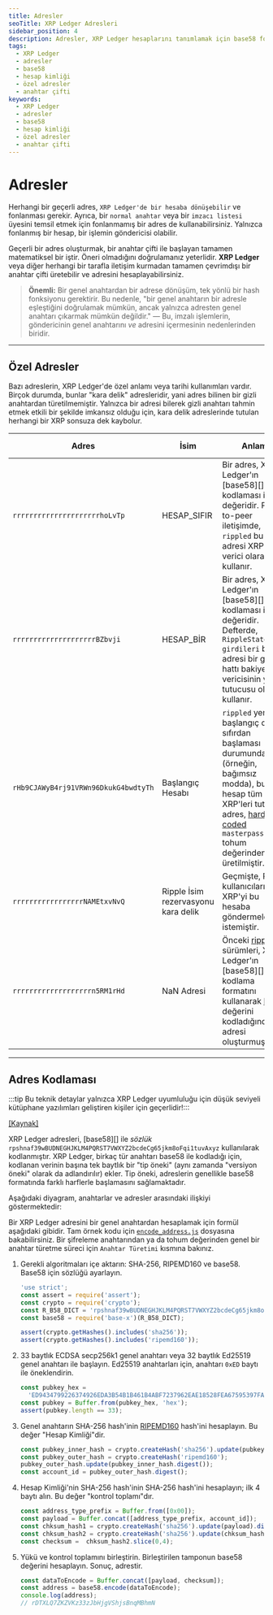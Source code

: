 ```yaml
---
title: Adresler
seoTitle: XRP Ledger Adresleri
sidebar_position: 4
description: Adresler, XRP Ledger hesaplarını tanımlamak için base58 formatı kullanarak oluşturulmaktadır. Bu makale, adreslerin oluşturulması ve özel adresler hakkında bilgi verir.
tags: 
  - XRP Ledger
  - adresler
  - base58
  - hesap kimliği
  - özel adresler
  - anahtar çifti
keywords: 
  - XRP Ledger
  - adresler
  - base58
  - hesap kimliği
  - özel adresler
  - anahtar çifti
---
```


# Adresler


Herhangi bir geçerli adres, `XRP Ledger'de bir hesaba dönüşebilir` ve fonlanması gerekir. Ayrıca, bir `normal anahtar` veya bir `imzacı listesi` üyesini temsil etmek için fonlanmamış bir adres de kullanabilirsiniz. Yalnızca fonlanmış bir hesap, bir işlemin göndericisi olabilir.

Geçerli bir adres oluşturmak, bir anahtar çifti ile başlayan tamamen matematiksel bir iştir. Öneri olmadığını doğrulamanız yeterlidir. **XRP Ledger** veya diğer herhangi bir tarafla iletişim kurmadan tamamen çevrimdışı bir anahtar çifti üretebilir ve adresini hesaplayabilirsiniz.

> **Önemli:** Bir genel anahtardan bir adrese dönüşüm, tek yönlü bir hash fonksiyonu gerektirir. Bu nedenle, "bir genel anahtarın bir adresle eşleştiğini doğrulamak mümkün, ancak yalnızca adresten genel anahtarı çıkarmak mümkün değildir." — Bu, imzalı işlemlerin, göndericinin genel anahtarını _ve_ adresini içermesinin nedenlerinden biridir.

---

## Özel Adresler

Bazı adreslerin, XRP Ledger'de özel anlamı veya tarihi kullanımları vardır. Birçok durumda, bunlar "kara delik" adresleridir, yani adres bilinen bir gizli anahtardan türetilmemiştir. Yalnızca bir adresi bilerek gizli anahtarı tahmin etmek etkili bir şekilde imkansız olduğu için, kara delik adreslerinde tutulan herhangi bir XRP sonsuza dek kaybolur.

| Adres                         | İsim               | Anlamı  | Kara Delik? |
|-------------------------------|--------------------|---------|-------------|
| `rrrrrrrrrrrrrrrrrrrrrhoLvTp` | HESAP\_SIFIR       | Bir adres, XRP Ledger'ın [base58][] kodlaması ile `0` değeridir. Peer-to-peer iletişimde, `rippled` bu adresi XRP için verici olarak kullanır. | Evet |
| `rrrrrrrrrrrrrrrrrrrrBZbvji`  | HESAP\_BİR         | Bir adres, XRP Ledger'ın [base58][] kodlaması ile `1` değeridir. Defterde, `RippleState girdileri` bu adresi bir güven hattı bakiyesi vericisinin yer tutucusu olarak kullanır. | Evet |
| `rHb9CJAWyB4rj91VRWn96DkukG4bwdtyTh` | Başlangıç Hesabı  | `rippled` yeni bir başlangıç defteri sıfırdan başlaması durumunda (örneğin, bağımsız modda), bu hesap tüm XRP'leri tutar. Bu adres, [hard-coded](https://github.com/XRPLF/rippled/blob/94ed5b3a53077d815ad0dd65d490c8d37a147361/src/ripple/app/ledger/Ledger.cpp#L184) `masterpassphrase` tohum değerinden üretilmiştir. | Hayır |
| `rrrrrrrrrrrrrrrrrNAMEtxvNvQ` | Ripple İsim rezervasyonu kara delik | Geçmişte, Ripple kullanıcılarından XRP'yi bu hesaba göndermelerini istemiştir. | Evet |
| `rrrrrrrrrrrrrrrrrrrn5RM1rHd` | NaN Adresi        | Önceki [ripple-lib](https://github.com/XRPLF/xrpl.js) sürümleri, XRP Ledger'ın [base58][] string kodlama formatını kullanarak [NaN](https://developer.mozilla.org/en-US/docs/Web/JavaScript/Reference/Global_Objects/NaN) değerini kodladığında bu adresi oluşturmuştur. | Evet |

---

## Adres Kodlaması

:::tip Bu teknik detaylar yalnızca XRP Ledger uyumluluğu için düşük seviyeli kütüphane yazılımları geliştiren kişiler için geçerlidir!:::

[[Kaynak]](https://github.com/XRPLF/rippled/blob/35fa20a110e3d43ffc1e9e664fc9017b6f2747ae/src/ripple/protocol/impl/AccountID.cpp#L109-L140 "Kaynak")

XRP Ledger adresleri, [base58][] ile _sözlük_ `rpshnaf39wBUDNEGHJKLM4PQRST7VWXYZ2bcdeCg65jkm8oFqi1tuvAxyz` kullanılarak kodlanmıştır. XRP Ledger, birkaç tür anahtarı base58 ile kodladığı için, kodlanan verinin başına tek baytlık bir "tip öneki" (aynı zamanda "versiyon öneki" olarak da adlandırılır) ekler. Tip öneki, adreslerin genellikle base58 formatında farklı harflerle başlamasını sağlamaktadır.

Aşağıdaki diyagram, anahtarlar ve adresler arasındaki ilişkiyi göstermektedir:

Bir XRP Ledger adresini bir genel anahtardan hesaplamak için formül aşağıdaki gibidir. Tam örnek kodu için [`encode_address.js`](https://github.com/XRPLF/xrpl-dev-portal/blob/master/_code-samples/address_encoding/js/encode_address.js) dosyasına bakabilirsiniz. Bir şifreleme anahtarından ya da tohum değerinden genel bir anahtar türetme süreci için `Anahtar Türetimi` kısmına bakınız.

1. Gerekli algoritmaları içe aktarın: SHA-256, RIPEMD160 ve base58. Base58 için sözlüğü ayarlayın.

    ```javascript
    'use strict';
    const assert = require('assert');
    const crypto = require('crypto');
    const R_B58_DICT = 'rpshnaf39wBUDNEGHJKLM4PQRST7VWXYZ2bcdeCg65jkm8oFqi1tuvAxyz';
    const base58 = require('base-x')(R_B58_DICT);

    assert(crypto.getHashes().includes('sha256'));
    assert(crypto.getHashes().includes('ripemd160'));
    ```

2. 33 baytlık ECDSA secp256k1 genel anahtarı veya 32 baytlık Ed25519 genel anahtarı ile başlayın. Ed25519 anahtarları için, anahtarı `0xED` baytı ile öneklendirin.

    ```javascript
    const pubkey_hex =
      'ED9434799226374926EDA3B54B1B461B4ABF7237962EAE18528FEA67595397FA32';
    const pubkey = Buffer.from(pubkey_hex, 'hex');
    assert(pubkey.length == 33);
    ```

3. Genel anahtarın SHA-256 hash'inin [RIPEMD160](https://en.wikipedia.org/wiki/RIPEMD) hash'ini hesaplayın. Bu değer "Hesap Kimliği"dir.

    ```javascript
    const pubkey_inner_hash = crypto.createHash('sha256').update(pubkey);
    const pubkey_outer_hash = crypto.createHash('ripemd160');
    pubkey_outer_hash.update(pubkey_inner_hash.digest());
    const account_id = pubkey_outer_hash.digest();
    ```

4. Hesap Kimliği'nin SHA-256 hash'inin SHA-256 hash'ini hesaplayın; ilk 4 baytı alın. Bu değer "kontrol toplamı"dır.

    ```javascript
    const address_type_prefix = Buffer.from([0x00]);
    const payload = Buffer.concat([address_type_prefix, account_id]);
    const chksum_hash1 = crypto.createHash('sha256').update(payload).digest();
    const chksum_hash2 = crypto.createHash('sha256').update(chksum_hash1).digest();
    const checksum =  chksum_hash2.slice(0,4);
    ```

5. Yükü ve kontrol toplamını birleştirin. Birleştirilen tamponun base58 değerini hesaplayın. Sonuç, adrestir.

    ```javascript
    const dataToEncode = Buffer.concat([payload, checksum]);
    const address = base58.encode(dataToEncode);
    console.log(address);
    // rDTXLQ7ZKZVKz33zJbHjgVShjsBnqMBhmN
    ```

